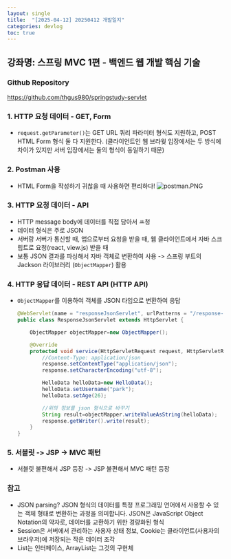 ```yaml
---
layout: single
title:  "[2025-04-12] 20250412 개발일지"
categories: devlog
toc: true
---
```


## 강좌명: 스프링 MVC 1편 - 백엔드 웹 개발 핵심 기술

### Github Repository
https://github.com/thgus980/springstudy-servlet

### 1. HTTP 요청 데이터 - GET, Form
- `request.getParameter()`는 GET URL 쿼리 파라미터 형식도 지원하고, POST HTML Form 형식 둘 다 지원한다. (클라이언트인 웹 브라웢 입장에서는 두 방식에 차이가 있지만 서버 입장에서는 둘의 형식이 동일하기 때문)

### 2. Postman 사용
- HTML Form을 작성하기 귀찮을 때 사용하면 편리하다!
![postman.PNG](<../images/2025-04-12-20250412first/postman.PNG>)

### 3. HTTP 요청 데이터 - API
- HTTP message body에 데이터를 직접 담아서 ㅛ청
- 데이터 형식은 주로 JSON
- 서버랑 서버가 통신할 때, 앱으로부터 요청을 받을 때, 웹 클라이언트에서 자바 스크립트로 요청(react, view.js) 받을 때
- 보통 JSON 결과를 파싱해서 자바 객체로 변환하여 사용 -> 스프링 부트의 Jackson 라이브러리 (`ObjectMapper`) 활용

### 4. HTTP 응답 데이터 - REST API (HTTP API)
- `ObjectMapper`를 이용하여 객체를 JSON 타입으로 변환하여 응답
    ```java
    @WebServlet(name = "responseJsonServlet", urlPatterns = "/response-json")
    public class ResponseJsonServlet extends HttpServlet {

        ObjectMapper objectMapper=new ObjectMapper();

        @Override
        protected void service(HttpServletRequest request, HttpServletResponse response) throws ServletException, IOException {
            //Content-Type: application/json
            response.setContentType("application/json");
            response.setCharacterEncoding("utf-8");

            HelloData helloData=new HelloData();
            helloData.setUsername("park");
            helloData.setAge(26);

            //위의 정보를 json 형식으로 바꾸기
            String result=objectMapper.writeValueAsString(helloData);
            response.getWriter().write(result);
        }
    }
    ```

### 5. 서블릿 -> JSP -> MVC 패턴
- 서블릿 불편해서 JSP 등장 -> JSP 불편해서 MVC 패턴 등장

### 참고
- JSON parsing? JSON 형식의 데이터를 특정 프로그래밍 언어에서 사용할 수 있는 객체 형태로 변환하는 과정을 의미합니다. JSON은 JavaScript Object Notation의 약자로, 데이터를 교환하기 위한 경량화된 형식
- Session은 서버에서 관리하는 사용자 상태 정보, Cookie는 클라이언트(사용자의 브라우저)에 저장되는 작은 데이터 조각 
- List는 인터페이스, ArrayList는 그것의 구현체